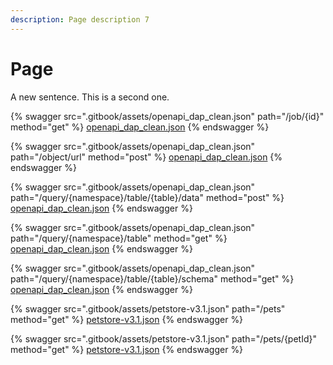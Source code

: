 ```yaml
---
description: Page description 7
---
```


# Page

A new sentence. This is a second one.

{% swagger src=".gitbook/assets/openapi_dap_clean.json" path="/job/{id}" method="get" %}
[openapi_dap_clean.json](.gitbook/assets/openapi_dap_clean.json)
{% endswagger %}

{% swagger src=".gitbook/assets/openapi_dap_clean.json" path="/object/url" method="post" %}
[openapi_dap_clean.json](.gitbook/assets/openapi_dap_clean.json)
{% endswagger %}

{% swagger src=".gitbook/assets/openapi_dap_clean.json" path="/query/{namespace}/table/{table}/data" method="post" %}
[openapi_dap_clean.json](.gitbook/assets/openapi_dap_clean.json)
{% endswagger %}

{% swagger src=".gitbook/assets/openapi_dap_clean.json" path="/query/{namespace}/table" method="get" %}
[openapi_dap_clean.json](.gitbook/assets/openapi_dap_clean.json)
{% endswagger %}

{% swagger src=".gitbook/assets/openapi_dap_clean.json" path="/query/{namespace}/table/{table}/schema" method="get" %}
[openapi_dap_clean.json](.gitbook/assets/openapi_dap_clean.json)
{% endswagger %}

{% swagger src=".gitbook/assets/petstore-v3.1.json" path="/pets" method="get" %}
[petstore-v3.1.json](.gitbook/assets/petstore-v3.1.json)
{% endswagger %}

{% swagger src=".gitbook/assets/petstore-v3.1.json" path="/pets/{petId}" method="get" %}
[petstore-v3.1.json](.gitbook/assets/petstore-v3.1.json)
{% endswagger %}
